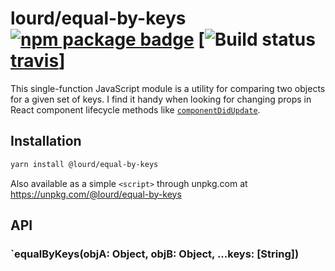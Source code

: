 # lourd/equal-by-keys [![npm package badge][npm-badge]][npm] [![Build status][travis-badge][travis]]

[npm-badge]: https://img.shields.io/npm/v/@lourd/equal-by-keys.svg?style=flat-square
[npm]: https://www.npmjs.com/package/@lourd/equal-by-keys
[travis-badge]: https://travis-ci.org/lourd/js-equal-by-keys.svg
[travis]: https://travis-ci.org/lourd/js-equal-by-keys

This single-function JavaScript module is a utility for comparing two objects for a given set of keys. I find it handy when looking for changing props in React component lifecycle methods like [`componentDidUpdate`](https://reactjs.org/docs/react-component.html#componentdidupdate).

## Installation

```sh
yarn install @lourd/equal-by-keys
```

Also available as a simple `<script>` through unpkg.com at https://unpkg.com/@lourd/equal-by-keys

## API

### `equalByKeys(objA: Object, objB: Object, ...keys: [String])
